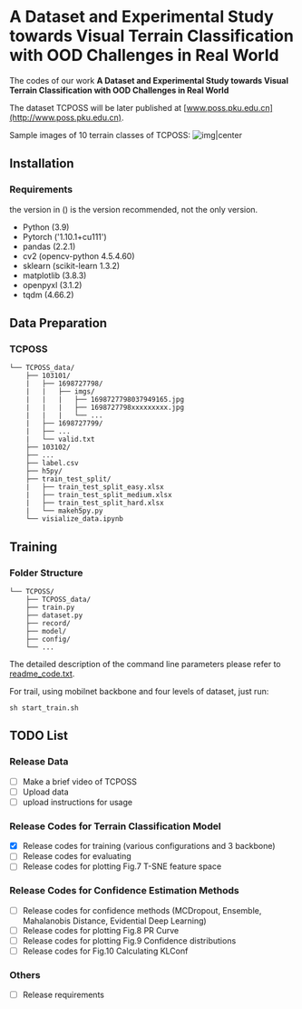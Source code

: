 # A Dataset and Experimental Study towards Visual Terrain Classification with OOD Challenges in Real World
The codes of our work **A Dataset and Experimental Study towards Visual Terrain Classification with OOD Challenges in Real World**

The dataset TCPOSS will be later published at [www.poss.pku.edu.cn](http://www.poss.pku.edu.cn).

Sample images of 10 terrain classes of TCPOSS:
![img|center](./img_exm/fig3.png)
## Installation

### Requirements

the version in () is the version recommended, not the only version.
- Python (3.9)
- Pytorch ('1.10.1+cu111')
- pandas (2.2.1)
- cv2 (opencv-python 4.5.4.60)
- sklearn (scikit-learn 1.3.2)
- matplotlib (3.8.3)
- openpyxl (3.1.2)
- tqdm (4.66.2)

## Data Preparation

### TCPOSS
```
└── TCPOSS_data/
    ├── 103101/ 
    |   ├── 1698727798/
    |   |   ├── imgs/
    |   |   |   ├── 1698727798037949165.jpg
    |   |   |   ├── 1698727798xxxxxxxxx.jpg
    |   |   |   └── ...
    |   ├── 1698727799/
    |   ├── ...
    |   └── valid.txt
    ├── 103102/
    ├── ...
    ├── label.csv
    ├── h5py/
    ├── train_test_split/
    |   ├── train_test_split_easy.xlsx
    |   ├── train_test_split_medium.xlsx
    |   ├── train_test_split_hard.xlsx  
    |   └── makeh5py.py
    └── visialize_data.ipynb
```

## Training

### Folder Structure
```
└── TCPOSS/
    ├── TCPOSS_data/
    ├── train.py
    ├── dataset.py
    ├── record/
    ├── model/
    ├── config/
    └── ...
```

The detailed description of the command line parameters please refer to [readme_code.txt](./readme_code.txt).

For trail, using mobilnet backbone and four levels of dataset, just run:

```
sh start_train.sh
```

## TODO List
### Release Data
- [ ] Make a brief video of TCPOSS
- [ ] Upload data 
- [ ] upload instructions for usage

### Release Codes for Terrain Classification Model
- [x] Release codes for training (various configurations and 3 backbone)
- [ ] Release codes for evaluating
- [ ] Release codes for plotting Fig.7 T-SNE feature space

### Release Codes for Confidence Estimation Methods
- [ ] Release codes for confidence methods (MCDropout, Ensemble, Mahalanobis Distance, Evidential Deep Learning)
- [ ] Release codes for plotting Fig.8 PR Curve
- [ ] Release codes for plotting Fig.9 Confidence distributions
- [ ] Release codes for Fig.10 Calculating KLConf

### Others
- [ ] Release requirements
